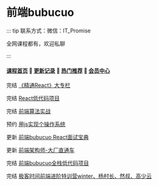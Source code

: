 # 前端bubucuo

::: tip
联系方式：微信：IT_Promise

全网课程都有，欢迎私聊

:::

#### [**课程首页**](../../README.md) 💖 [**更新记录**](./gxjl-2023.md) 💖 [**热门推荐**](./rmtj.md) 💖 [**会员中心**](./vip.md)

完结 [《精通React》大专栏](https://appuwwsm6cl6690.pc.xiaoe-tech.com/detail/p_62b2ce2ee4b0ba331dcb87c1/8?product_id=p_62b2ce2ee4b0ba331dcb87c1)

完结 [React低代码项目](https://appuwwsm6cl6690.pc.xiaoe-tech.com/detail/p_62b2a825e4b06accb0709923/6?product_id=p_62b2a825e4b06accb0709923)

完结 [前端算法实战](https://appuwwsm6cl6690.pc.xiaoe-tech.com/detail/p_63118a98e4b0c942648ff238/8?product_id=p_63118a98e4b0c942648ff238)

预约 [用js实现个操作系统](https://appuwwsm6cl6690.pc.xiaoe-tech.com/p/t_pc/goods_pc_detail/goods_detail/p_634bf074e4b0c94264a3af6a?product_id=p_634bf074e4b0c94264a3af6a)

更新 [前端bubucuo React面试宝典](https://appuwwsm6cl6690.pc.xiaoe-tech.com/p/t_pc/goods_pc_detail/goods_detail/p_6418d282e4b0b2d1c3fb35d2?product_id=p_6418d282e4b0b2d1c3fb35d2)

更新 [前端架构师-大厂直通车](https://appwhrkrsz84443.h5.xiaoeknow.com/v1/goods/goods_detail/p_62b59eb6e4b0eca59c0de342)

完结 [前端bubucuo全栈低代码项目](https://appuwwsm6cl6690.pc.xiaoe-tech.com/p/t_pc/goods_pc_detail/goods_detail/p_643817b1e4b0cf39e6bb50a6)

完结 [极客时间前端进阶特训营winter、杨村长、然叔、高少云](https://u.geekbang.org/subject/fe4th)